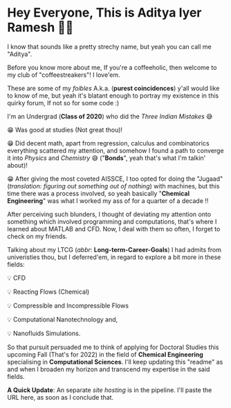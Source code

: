 # Hey Everyone, This is Aditya Iyer Ramesh 🙋‍♂️ 

I know that sounds like a pretty strechy name, but yeah you can call me "Aditya".

Before you know more about me, If you're a coffeeholic, then welcome to my club of "coffeestreakers"! I love'em.

These are some of my _foibles_ A.k.a. (**purest coincidences**) y'all would like to know of me, but yeah it's blatant enough to portray my existence in this quirky forum, If not so for some code :) 

I'm an Undergrad (**Class of 2020**) who did the _Three Indian Mistakes_ 😅

 😁  Was good at studies (Not great thou)! 

 😁 Did decent math, apart from regression, calculus and combinatorics everything scattered my attention, and somehow I found a path to converge it into _Physics_ and _Chemistry_ 😅 ("**Bonds**", yeah that's what I'm talkin' about)! 

 😁 After giving the most coveted AISSCE, I too opted for doing the "Jugaad" (_translation: figuring out something out of nothing_) with machines, but this time there was a process involved, so yeah basically "**Chemical Engineering**" was what I worked my ass of for a quarter of a decade !! 

After perceiving such blunders, I thought of deviating my attention onto something which involved programming and computations, that's where I learned about MATLAB and CFD. Now, I deal with them so often, I forget to check on my friends. 

Talking about my LTCG (_abbr_: **Long-term-Career-Goals**) I had admits from univeristies thou, but I deferred'em, in regard to explore a bit more in these fields: 

  💡 CFD 

  💡 Reacting Flows (Chemical) 

  💡 Compressible and Incompressible Flows 

  💡 Computational Nanotechnology and,

  💡 Nanofluids Simulations. 

So that pursuit persuaded me to think of applying for Doctoral Studies this upcoming Fall (That's for 2022) in the field of **Chemical Engineering** specialising in **Computational Sciences**. I'll keep updating this "readme" as and when I broaden my horizon and transcend my expertise in the said fields.

**A Quick Update**: An separate _site hosting_ is in the pipeline. I'll paste the URL here, as soon as I conclude that. 
